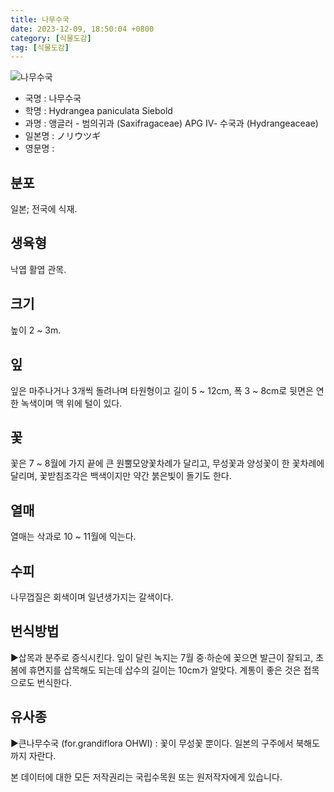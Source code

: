 ```yaml
---
title: 나무수국
date: 2023-12-09, 18:50:04 +0800
category: [식물도감]
tag: [식물도감]
---
```




![나무수국](http://www.nature.go.kr/fileUpload/plants/basic/Saxifragaceae/Hydrangea/15609/1_th2.JPG)
- 국명 : 나무수국
- 학명 : Hydrangea paniculata Siebold
- 과명 : 앵글러 - 범의귀과 (Saxifragaceae) APG Ⅳ- 수국과 (Hydrangeaceae)
- 일본명 : ノリウツギ
- 영문명 : 


## 분포
일본; 전국에 식재.
## 생육형
낙엽 활엽 관목.
## 크기
높이 2 ~ 3m.
## 잎
잎은 마주나거나 3개씩 돌려나며 타원형이고 길이 5 ~ 12cm, 폭 3 ~ 8cm로 뒷면은 연한 녹색이며 맥 위에 털이 있다.
## 꽃
꽃은 7 ~ 8월에 가지 끝에 큰 원뿔모양꽃차례가 달리고, 무성꽃과 양성꽃이 한 꽃차례에 달리며, 꽃받침조각은 백색이지만 약간 붉은빛이 돌기도 한다.
## 열매
열매는 삭과로 10 ~ 11월에 익는다.
## 수피
나무껍질은 회색이며 일년생가지는 갈색이다.
## 번식방법
▶삽목과 분주로 증식시킨다. 잎이 달린 녹지는 7월 중·하순에 꽂으면 발근이 잘되고, 초봄에 휴면지를 삽목해도 되는데 삽수의 길이는 10cm가 알맞다. 계통이 좋은 것은 접목으로도 번식한다.
## 유사종
▶큰나무수국 (for.grandiflora OHWI) : 꽃이 무성꽃 뿐이다. 일본의 구주에서 북해도까지 자란다.






본 데이터에 대한 모든 저작권리는 국립수목원 또는 원저작자에게 있습니다.
